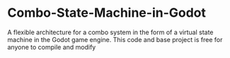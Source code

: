 # Combo-State-Machine-in-Godot
A flexible architecture for a combo system in the form of a virtual state machine in the Godot game engine. This code and base project is free for anyone to compile and modify
